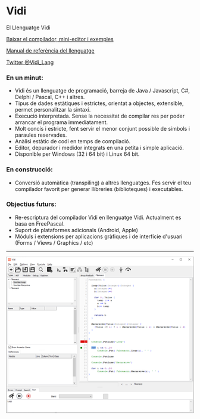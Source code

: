 ﻿# Vidi
El Llenguatge Vidi

[Baixar el compilador, mini-editor i exemples](https://github.com/davidberneda/Vidi/releases/tag/v0.0.15-alpha)

[Manual de referència del llenguatge](documentation/Vidi_Language_Reference.md)

[Twitter @Vidi_Lang](https://twitter.com/Vidi_Lang)

### En un minut:

* Vidi és un llenguatge de programació, barreja de Java / Javascript, C#, Delphi / Pascal, C++ i altres.
* Tipus de dades estàtiques i estrictes, orientat a objectes, extensible, permet personalitzar la sintaxi.
* Execució interpretada. Sense la necessitat de compilar res per poder arrancar el programa immediatament.
* Molt concís i estricte, fent servir el menor conjunt possible de símbols i paraules reservades.
* Anàlisi estàtic de codi en temps de compilació.
* Editor, depurador i medidor integrats en una petita i simple aplicació.
* Disponible per Windows (32 i 64 bit) i Linux 64 bit.

### En construcció:

* Conversió automàtica (transpiling) a altres llenguatges. Fes servir el teu compilador favorit per generar llibreries (biblioteques) i executables.

### Objectius futurs:

* Re-escriptura del compilador Vidi en llenguatge Vidi. Actualment es basa en FreePascal.
* Suport de plataformes adicionals (Android, Apple)
* Móduls i extensions per aplicacions gràfiques i de interfície d'usuari (Forms / Views / Graphics / etc)

---

![Vidi IDE](documentation/images/fibonacci_0.0.12.png "Exemple Editor Vidi")

